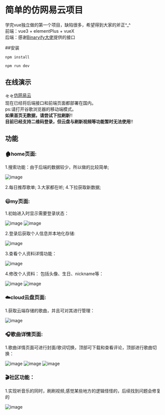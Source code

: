 # 简单的仿网易云项目
学完vue独立做的第一个项目，缺陷很多，希望得到大家的斧正^_^  
前端：vue3 + elementPlus + vueX  
后端：感谢[Binaryify大佬](https://github.com/Binaryify)提供的接口   

##安装

    npm install

    npm run dev

## 在线演示
🛸🛸[仿网易云](http://121.4.123.199:8883/#/home)  
现在已经将后端接口和前端页面都部署在国内。  
ps:请打开谷歌浏览器的移动端模式。  
**如果首页无数据，请尝试下拉刷新**!!  
**目前已经支持二维码登录，但云盘与刷新视频等功能暂时无法使用**!!  
## 功能

### 🏚️home页面:
  1.搜索功能：由于后端的数据较少，所以做的比较简单;  

  ![image](https://user-images.githubusercontent.com/100813306/199457815-a46117cc-ceaa-4317-8843-23ae82eee185.png)

  2.每日推荐歌单;
  3.大家都在听;
  4.下拉获取新数据;
  
### 😃my页面:
  1.初始进入时显示需要登录状态：

  ![image](https://user-images.githubusercontent.com/100813306/199456767-f630ae69-08b9-4941-b05e-0eb216146261.png)
  ![image](https://user-images.githubusercontent.com/100813306/199457035-0b04d67b-6eff-4c63-9af4-92648fca4d52.png)

  2.登录后获取个人信息并本地化存储:

  ![image](https://user-images.githubusercontent.com/100813306/199457191-ce549c26-bcea-4669-9b71-bc930c7e0603.png)

  3.查看个人资料详情功能：

  ![image](https://user-images.githubusercontent.com/100813306/199457389-00d4b839-d90f-49c1-b2f6-4a98db424e99.png)

  4.修改个人资料：
  包括头像、生日、nickname等： 

  ![image](https://user-images.githubusercontent.com/100813306/199457583-ac12cf71-217e-46a7-8c33-951811002f81.png)
  ![image](https://user-images.githubusercontent.com/100813306/199457629-bc40085a-f348-418e-9a88-cdffb4ba15ea.png)
  
### ☁️cloud云盘页面:

  1.获取云端存储的歌曲，并且可对其进行管理：
  
  ![image](https://user-images.githubusercontent.com/100813306/199458294-99edddef-ae8e-4a1a-b24e-964eac4b5ef7.png)
  
### 🎧歌曲详情页面:
  1.歌曲详情页面可进行封面/歌词切换，顶部可下载和查看评论，顶部进行歌曲切换：

  ![image](https://user-images.githubusercontent.com/100813306/199458768-e409f88f-8a8d-438b-8852-d0f4e287437b.png)
  ![image](https://user-images.githubusercontent.com/100813306/199458801-27b3c616-7302-4bca-9ece-0c4a74067ff9.png)
  ![image](https://user-images.githubusercontent.com/100813306/199458886-b8fc5347-4b3c-4f75-9080-99b046b4cd4e.png)
  
### 🎬社区功能：
  1.实现听音乐的同时，刷刷视频,感觉某些地方的逻辑怪怪的，后续找到问题会修复的

  ![image](https://user-images.githubusercontent.com/100813306/200152945-ee3c40f6-9399-4f0f-b758-fa14c058ac4d.png)

  
  

